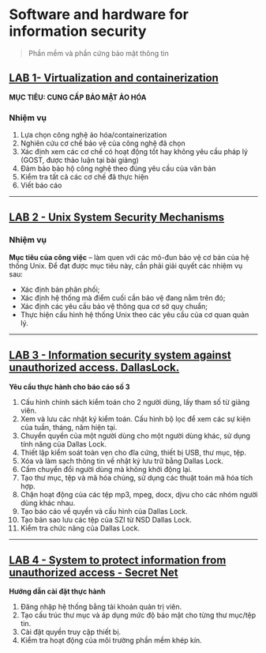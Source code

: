 # Software and hardware for information security

>Phần mềm và phần cứng bảo mật thông tin

## [LAB 1- Virtualization and containerization](/Software_and_hardware_for_information_security/Lab_1_Virtualization_and_containerization/)

**MỤC TIÊU: CUNG CẤP BẢO MẬT ẢO HÓA**

### Nhiệm vụ

1. Lựa chọn công nghệ ảo hóa/containerization
2. Nghiên cứu cơ chế bảo vệ của công nghệ đã chọn
3. Xác định xem các cơ chế có hoạt động tốt hay không yêu cầu pháp lý (GOST, được thảo luận tại bài giảng)
4. Đảm bảo bảo hộ công nghệ theo đúng yêu cầu của văn bản
5. Kiểm tra tất cả các cơ chế đã thực hiện
6. Viết báo cáo

---

## [LAB 2 - Unix System Security Mechanisms](/Software_and_hardware_for_information_security/Lab_2_Unix_System_Security_Mechanisms/)

### Nhiệm vụ

**Mục tiêu của công việc** – làm quen với các mô-đun bảo vệ cơ bản của hệ thống Unix. Để đạt được mục tiêu này, cần phải giải quyết các nhiệm vụ sau:

- Xác định bản phân phối;
- Xác định hệ thống mà điểm cuối cần bảo vệ đang nằm trên đó;
- Xác định các yêu cầu bảo vệ thông qua cơ sở quy chuẩn;
- Thực hiện cấu hình hệ thống Unix theo các yêu cầu của cơ quan quản lý.

---

## [LAB 3 - Information security system against unauthorized access. DallasLock.](/Software_and_hardware_for_information_security/Lab_3_DallasLock/)

**Yêu cầu thực hành cho báo cáo số 3**

1. Cấu hình chính sách kiểm toán cho 2 người dùng, lấy tham số từ giảng viên.
2. Xem và lưu các nhật ký kiểm toán. Cấu hình bộ lọc để xem các sự kiện của tuần, tháng, năm hiện tại.
3. Chuyển quyền của một người dùng cho một người dùng khác, sử dụng tính năng của Dallas Lock.
4. Thiết lập kiểm soát toàn vẹn cho đĩa cứng, thiết bị USB, thư mục, tệp.
5. Xóa và làm sạch thông tin về nhật ký lưu trữ bằng Dallas Lock.
6. Cấm chuyển đổi người dùng mà không khởi động lại.
7. Tạo thư mục, tệp và mã hóa chúng, sử dụng các thuật toán mã hóa tích hợp.
8. Chặn hoạt động của các tệp mp3, mpeg, docx, djvu cho các nhóm người dùng khác nhau.
9. Tạo báo cáo về quyền và cấu hình của Dallas Lock.
10. Tạo bản sao lưu các tệp của SZI từ NSD Dallas Lock.
11. Kiểm tra chức năng của Dallas Lock.

---

## [LAB 4 - System to protect information from unauthorized access - Secret Net](./Lab_4_Secret_Net/)

 **Hướng dẫn cài đặt thực hành**
1. Đăng nhập hệ thống bằng tài khoản quản trị viên.
2. Tạo cấu trúc thư mục và áp dụng mức độ bảo mật cho từng thư mục/tệp tin.
3. Cài đặt quyền truy cập thiết bị.
4. Kiểm tra hoạt động của môi trường phần mềm khép kín.